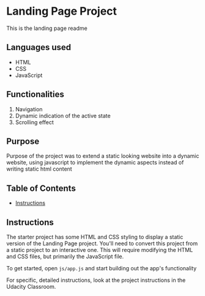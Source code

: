 # Landing Page Project
This is the landing page readme 

## Languages used
- HTML
- CSS 
- JavaScript

## Functionalities

1. Navigation
2. Dynamic indication of the active state
3. Scrolling effect

## Purpose

Purpose of the project was to extend a static looking website into a dynamic website, using javascript to implement the dynamic aspects instead of writing static html content 

## Table of Contents

* [Instructions](#instructions)

## Instructions

The starter project has some HTML and CSS styling to display a static version of the Landing Page project. You'll need to convert this project from a static project to an interactive one. This will require modifying the HTML and CSS files, but primarily the JavaScript file.

To get started, open `js/app.js` and start building out the app's functionality

For specific, detailed instructions, look at the project instructions in the Udacity Classroom.


